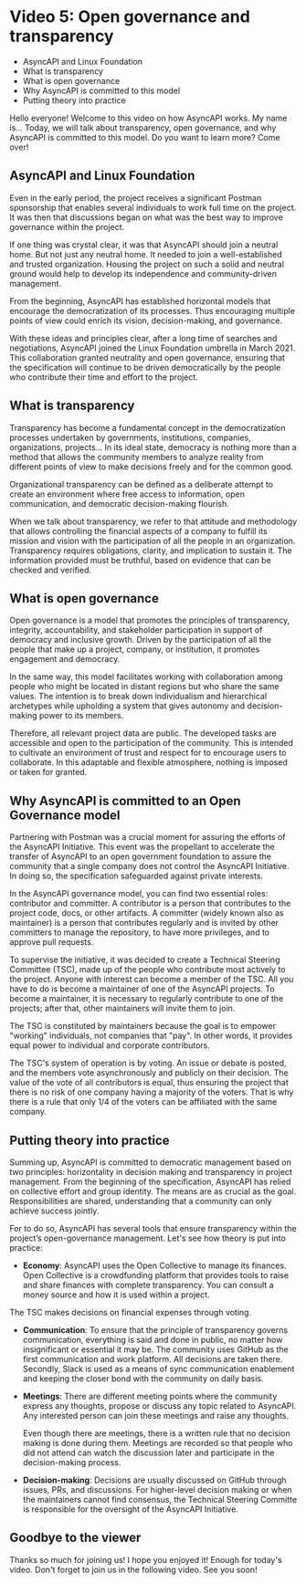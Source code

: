 # Video 5: Open governance and transparency

- AsyncAPI and Linux Foundation
- What is transparency
- What is open governance
- Why AsyncAPI is committed to this model
- Putting theory into practice

Hello everyone! Welcome to this video on how AsyncAPI works. My name is... Today, we will talk about transparency, open governance, and why AsyncAPI is committed to this model. Do you want to learn more? Come over!

## AsyncAPI and Linux Foundation

Even in the early period, the project receives a significant Postman sponsorship that enables several individuals to work full time on the project. It was then that discussions began on what was the best way to improve governance within the project. 

If one thing was crystal clear, it was that AsyncAPI should join a neutral home. But not just any neutral home. It needed to join a well-established and trusted organization. Housing the project on such a solid and neutral ground would help to develop its independence and community-driven management. 

From the beginning, AsyncAPI has established horizontal models that encourage the democratization of its processes. Thus encouraging multiple points of view could enrich its vision, decision-making, and governance. 

With these ideas and principles clear, after a long time of searches and negotiations, AsyncAPI joined the Linux Foundation umbrella in March 2021. This collaboration granted neutrality and open governance, ensuring that the specification will continue to be driven democratically by the people who contribute their time and effort to the project.

## What is transparency

Transparency has become a fundamental concept in the democratization processes undertaken by governments, institutions, companies, organizations, projects... In its ideal state, democracy is nothing more than a method that allows the community members to analyze reality from different points of view to make decisions freely and for the common good.

Organizational transparency can be defined as a deliberate attempt to create an environment where free access to information, open communication, and democratic decision-making flourish.

When we talk about transparency, we refer to that attitude and methodology that allows controlling the financial aspects of a company to fulfill its mission and vision with the participation of all the people in an organization. Transparency requires obligations, clarity, and implication to sustain it. The information provided must be truthful, based on evidence that can be checked and verified.

## What is open governance

Open governance is a model that promotes the principles of transparency, integrity, accountability, and stakeholder participation in support of democracy and inclusive growth. Driven by the participation of all the people that make up a project, company, or institution, it promotes engagement and democracy.

In the same way, this model facilitates working with collaboration among people who might be located in distant regions but who share the same values. The intention is to break down individualism and hierarchical archetypes while upholding a system that gives autonomy and decision-making power to its members.

Therefore, all relevant project data are public. The developed tasks are accessible and open to the participation of the community. This is intended to cultivate an environment of trust and respect for to encourage users to collaborate. In this adaptable and flexible atmosphere, nothing is imposed or taken for granted.

## Why AsyncAPI is committed to an Open Governance model

Partnering with Postman was a crucial moment for assuring the efforts of the AsyncAPI Initiative. This event was the propellant to accelerate the transfer of AsyncAPI to an open government foundation to assure the community that a single company does not control the AsyncAPI Initiative. In doing so, the specification safeguarded against private interests.

In the AsyncAPI governance model, you can find two essential roles: contributor and committer. A contributor is a person that contributes to the project code, docs, or other artifacts. A committer (widely known also as maintainer) is a person that contributes regularly and is invited by other committers to manage the repository, to have more privileges, and to approve pull requests.

To supervise the initiative, it was decided to create a Technical Steering Committee (TSC), made up of the people who contribute most actively to the project. Anyone with interest can become a member of the TSC. All you have to do is become a maintainer of one of the AsyncAPI projects. To become a maintainer, it is necessary to regularly contribute to one of the projects; after that, other maintainers will invite them to join. 

The TSC is constituted by maintainers because the goal is to empower "working" individuals, not companies that "pay". In other words, it provides equal power to individual and corporate contributors.

The TSC's system of operation is by voting. An issue or debate is posted, and the members vote asynchronously and publicly on their decision. The value of the vote of all contributors is equal, thus ensuring the project that there is no risk of one company having a majority of the voters. That is why there is a rule that only 1/4 of the voters can be affiliated with the same company.

## Putting theory into practice

Summing up, AsyncAPI is committed to democratic management based on two principles: horizontality in decision making and transparency in project management. From the beginning of the specification, AsyncAPI has relied on collective effort and group identity. The means are as crucial as the goal. Responsibilities are shared, understanding that a community can only achieve success jointly.

For to do so, AsyncAPI has several tools that ensure transparency within the project’s open-governance management. Let's see how theory is put into practice:

- **Economy**: AsyncAPI uses the Open Collective to manage its finances. Open Collective is a crowdfunding platform that provides tools to raise and share finances with complete transparency. You can consult a money source and how it is used within a project.

The TSC makes decisions on financial expenses through voting.

- **Communication**: To ensure that the principle of transparency governs communication, everything is said and done in public, no matter how insignificant or essential it may be. The community uses GitHub as the first communication and work platform. All decisions are taken there. Secondly, Slack is used as a means of sync communication enablement and keeping the closer bond with the community on daily basis.

- **Meetings**: There are different meeting points where the community express any thoughts, propose or discuss any topic related to AsyncAPI. Any interested person can join these meetings and raise any thoughts.

  Even though there are meetings, there is a written rule that no decision making is done during them. Meetings are recorded so that people who did not attend can watch the discussion later and participate in the decision-making process.

- **Decision-making**: Decisions are usually discussed on GitHub through issues, PRs, and discussions. For higher-level decision making or when the maintainers cannot find consensus, the Technical Steering Committe is responsible for the oversight of the AsyncAPI Initiative. 

## Goodbye to the viewer

Thanks so much for joining us! I hope you enjoyed it! Enough for today's video. Don't forget to join us in the following video.
See you soon!

